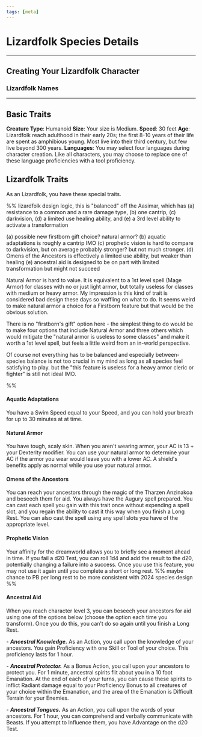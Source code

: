 ```yaml
---
tags: [meta]
---
```


# Lizardfolk Species Details


---
## Creating Your Lizardfolk Character



### Lizardfolk Names

---
## Basic Traits

**Creature Type**: Humanoid
**Size**: Your size is Medium.
**Speed**: 30 feet
**Age**: Lizardfolk reach adulthood in their early 20s; the first 8-10 years of their life are spent as amphibious young. Most live into their third century, but few live beyond 300 years.
**Languages**: You may select four languages during character creation. Like all characters, you may choose to replace one of these language proficiencies with a tool proficiency. 
## Lizardfolk Traits

As an Lizardfolk, you have these special traits.


%% lizardfolk design logic, this is "balanced" off the Aasimar, which has (a) resistance to a common and a rare damage type, (b) one cantrip, (c) darkvision, (d) a limited use healing ability, and (e) a 3rd level ability to activate a transformation

(a) possible new firstborn gift choice? natural armor?
(b) aquatic adaptations is roughly a cantrip IMO 
(c) prophetic vision is hard to compare to darkvision, but on average probably stronger? but not much stronger. 
(d) Omens of the Ancestors is effectively a limited use ability, but weaker than healing
(e) ancestral aid is designed to be on part with limited transformation but might not succeed

Natural Armor is hard to value. It is equivalent to a 1st level spell (Mage Armor) for classes with no or just light armor, but totally useless for classes with medium or heavy armor. My impression is this kind of trait is considered bad design these days so waffling on what to do. It seems weird to make natural armor a choice for a Firstborn feature but that would be the obvious solution. 

There is no "firstborn's gift" option here - the simplest thing to do would be to make four options that include Natural Armor and three others which would mitigate the "natural armor is useless to some classes" and make it worth a 1st level spell, but feels a little weird from an in-world perspective. 

Of course not everything has to be balanced and especially between-species balance is not too crucial in my mind as long as all species feel satisfying to play. but the "this feature is useless for a heavy armor cleric or fighter" is still not ideal IMO. 

%%


#### Aquatic Adaptations
You have a Swim Speed equal to your Speed, and you can hold your breath for up to 30 minutes at at time.

#### Natural Armor
You have tough, scaly skin. When you aren't wearing armor, your AC is 13 + your Dexterity modifier. You can use your natural armor to determine your AC if the armor you wear would leave you with a lower AC. A shield's benefits apply as normal while you use your natural armor.

#### Omens of the Ancestors
You can reach your ancestors through the magic of the Tharzen Anzinakoa and beseech them for aid. You always have the Augury spell prepared. You can cast each spell you gain with this trait once without expending a spell slot, and you regain the ability to cast it this way when you finish a Long Rest. You can also cast the spell using any spell slots you have of the appropriate level.

#### Prophetic Vision
Your affinity for the dreamworld allows you to briefly see a moment ahead in time. If you fail a d20 Test, you can roll 1d4 and add the result to the d20, potentially changing a failure into a success. Once you use this feature, you may not use it again until you complete a short or long rest. %% maybe chance to PB per long rest to be more consistent with 2024 species design %%

#### Ancestral Aid

When you reach character level 3, you can beseech your ancestors for aid using one of the options below (choose the option each time you transform). Once you do this, you can’t do so again until you finish a Long Rest.

- _**Ancestral Knowledge.**_ As an Action, you call upon the knowledge of your ancestors. You gain Proficiency with one Skill or Tool of your choice. This proficiency lasts for 1 hour. 

- _**Ancestral Protector.**_ As a Bonus Action, you call upon your ancestors to protect you. For 1 minute, ancestral spirits flit about you in a 10 foot Emanation. At the end of each of your turns, you can cause these spirits to inflict Radiant damage equal to your Proficiency Bonus to all creatures of your choice within the Emanation, and the area of the Emanation is Difficult Terrain for your Enemies. 

- _**Ancestral Tongues.**_ As an Action, you call upon the words of your ancestors. For 1 hour, you can comprehend and verbally communicate with Beasts. If you attempt to Influence them, you have Advantage on the d20 Test. 